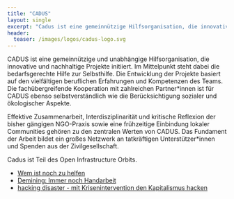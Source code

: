 ```yaml
---
title: "CADUS"
layout: single
excerpt: "Cadus ist eine gemeinnützige Hilfsorganisation, die innovative und nachhaltige Projekte initiiert. Sie geben ihren humanitären Ansatz gern auch im Orbit weiter."
header:
  teaser: /images/logos/cadus-logo.svg
---
```



CADUS ist eine gemeinnützige und unabhängige Hilfsorganisation, die innovative und nachhaltige Projekte initiiert. Im Mittelpunkt steht dabei die bedarfsgerechte Hilfe zur Selbsthilfe. Die Entwicklung der Projekte basiert auf den vielfältigen beruflichen Erfahrungen und Kompetenzen des Teams. Die fachübergreifende Kooperation mit zahlreichen Partner*innen ist für CADUS ebenso selbstverständlich wie die Berücksichtigung sozialer und ökologischer Aspekte.

Effektive Zusammenarbeit, Interdisziplinarität und kritische Reflexion der bisher gängigen NGO-Praxis sowie eine frühzeitige Einbindung lokaler Communities gehören zu den zentralen Werten von CADUS. Das Fundament der Arbeit bildet ein großes Netzwerk an tatkräftigen Unterstützer*innen und Spenden aus der Zivilgesellschaft.

Cadus ist Teil des Open Infrastructure Orbits.

* [Wem ist noch zu helfen](https://media.freifunk.net/v/35c3oio-96-wem-ist-noch-zu-helfen "Wem ist noch zu helfen")
* [Demining: Immer noch Handarbeit](https://media.freifunk.net/v/demining-immer-noch-handarbeit "Demining: Immer noch Handarbeit")
* [hacking disaster - mit Krisenintervention den Kapitalismus hacken](https://media.ccc.de/v/34c3-9188-hacking_disaster "hacking disaster - mit Krisenintervention den Kapitalismus hacken")